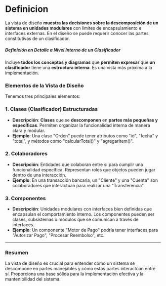 # Definicion
La vista de diseño **muestra las decisiones sobre la descomposición de un sistema en unidades modulares** con límites de encapsulamiento e interfaces externas. En el diseño se puede requerir conocer las partes constitutivas de un clasificador.

##### Definición en Detalle a Nivel Interno de un Clasificador
Incluye **todos los conceptos y diagramas** que **permiten expresar** que **un clasificador** tiene una **estructura interna**. Es una vista más próxima a la implementación.

### Elementos de la Vista de Diseño
Tenemos tres principales elementos:

### 1. Clases (Clasificador) Estructuradas
- **Descripción**: **Clases** que se **descomponen** en **partes más pequeñas y específicas**. Permiten organizar la funcionalidad interna de manera clara y modular.
- **Ejemplo**: Una clase "Orden" puede tener atributos como "id", "fecha" y "total", y métodos como "calcularTotal()" y "agregarItem()".

### 2. Colaboradores
- **Descripción**: Entidades que colaboran entre sí para cumplir una funcionalidad específica. Representan roles que objetos pueden jugar dentro de una interacción.
- **Ejemplo**: En una transacción bancaria, un "Cliente" y una "Cuenta" son colaboradores que interactúan para realizar una "Transferencia".

### 3. Componentes
- **Descripción**: Unidades modulares con interfaces bien definidas que encapsulan el comportamiento interno. Los componentes pueden ser clases, subsistemas o módulos que se comunican a través de interfaces.
- **Ejemplo**: Un componente "Motor de Pago" podría tener interfaces para "Autorizar Pago", "Procesar Reembolso", etc.

-----
### Resumen
La vista de diseño es crucial para entender cómo un sistema se descompone en partes manejables y cómo estas partes interactúan entre sí. Proporciona una base sólida para la implementación efectiva y la mantenibilidad del sistema.
